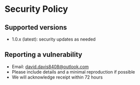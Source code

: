 # Security Policy

## Supported versions
- 1.0.x (latest): security updates as needed

## Reporting a vulnerability
- Email: david.davis8408@outlook.com
- Please include details and a minimal reproduction if possible
- We will acknowledge receipt within 72 hours 